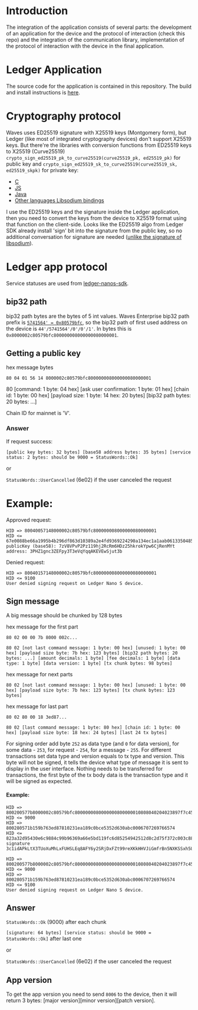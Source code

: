 # Introduction

The integration of the application consists of several parts: the development of an application for the device and the protocol of interaction (check this repo) and the integration of the communication library, implementation of the protocol of interaction with the device in the final application.

# Ledger Application

The source code for the application is contained in this repository. The build and install instructions is [here](https://github.com/waves-enterprise/nano-rapp-west#building).

# Cryptography protocol

Waves uses ED25519 signature with X25519 keys (Montgomery form), but Ledger (like most of integrated cryptography devices) don't support X25519 keys. But there're the libraries with conversion functions from ED25519 keys to X25519 (Curve25519) `crypto_sign_ed25519_pk_to_curve25519(curve25519_pk, ed25519_pk)` for public key and
`crypto_sign_ed25519_sk_to_curve25519(curve25519_sk, ed25519_skpk)` for private key:

* [C](https://download.libsodium.org/doc/advanced/ed25519-curve25519.html)
* [JS](https://github.com/dchest/ed2curve-js)
* [Java](https://github.com/muquit/libsodium-jna) 
* [Other languages Libsodium bindings](https://download.libsodium.org/doc/bindings_for_other_languages/)

I use the ED25519 keys and the signature inside the Ledger application, then you need to convert the keys from the device to X25519 format using that function on the client-side. Looks like the ED25519 algo from Ledger SDK already install 'sign' bit into the signature from the public key, so no additional conversation for signature are needed ([unlike the signature of libsodium](https://gist.github.com/Tolsi/d64fcb09db4ead75e5eeeab445284c93)).

# Ledger app protocol

Service statuses are used from [ledger-nanos-sdk](https://github.com/LedgerHQ/ledger-nanos-sdk/blob/master/src/io.rs#L12-L20).

## bip32 path

bip32 path bytes are the bytes of 5 int values. Waves Enterprise bip32 path prefix is [`5741564' = 0x80579bfc`](https://github.com/satoshilabs/slips/blob/master/slip-0044.md), so the bip32 path of first used address on the device is `44'/5741564'/0'/0'/1'`. In bytes this is `0x8000002c80579bfc800000008000000080000001`.

## Getting a public key

hex message bytes

`80 04 01 56 14 8000002c80579bfc800000008000000080000001`

80 [command: 1 byte: 04 hex] [ask user confirmation: 1 byte: 01 hex] [chain id: 1 byte: 00 hex] [payload size: 1 byte: 14 hex: 20 bytes] [bip32 path bytes: 20 bytes: ...]

Chain ID for mainnet is 'V'.

### Answer

If request success:

`[public key bytes: 32 bytes] [base58 address bytes: 35 bytes] [service status: 2 bytes: should be 9000 = StatusWords::Ok]`

or

`StatusWords::UserCancelled` (6e02) if the user canceled the request

# Example:

Approved request:
```
HID => 80040057148000002c80579bfc800000008000000080000001
HID <= 67e0088be66a1995b4b296df863d10389a2e4fd9369224290a134ec1a1aab0613350485a31676e63335a45467079335433655671597171414b45564577536a757433629000
publicKey (base58): 7zV8VPvP2Pz119hj2RcRm6HDz25hkrokYpw6CjRenMYt
address: 3PHZ1gnc3ZEFpy3T3eVqYqqAKEVEwSjut3b
```

Denied request:
```
HID => 80040157148000002c80579bfc800000008000000080000001
HID <= 9100
User denied signing request on Ledger Nano S device.
```

## Sign message

A big message should be chunked by 128 bytes

hex message for the first part

`80 02 00 00 7b 8000 002c...`

`80 02 [not last command message: 1 byte: 00 hex] [unused: 1 byte: 00 hex] [payload size byte: 7b hex: 123 bytes] [bip32 path bytes: 20 bytes: ...] [amount decimals: 1 byte] [fee decimals: 1 byte] [data type: 1 byte] [data version: 1 byte] [tx chunk bytes: 98 bytes]`

hex message for next parts

`80 02 [not last command message: 1 byte: 00 hex] [unused: 1 byte: 00 hex] [payload size byte: 7b hex: 123 bytes] [tx chunk bytes: 123 bytes]`

hex message for last part

`80 02 80 00 18 3ed87...`

`80 02 [last command message: 1 byte: 80 hex] [chain id: 1 byte: 00 hex] [payload size byte: 18 hex: 24 bytes] [last 24 tx bytes]`

For signing order add byte `252` as data type (and `0` for data version), for some data - `253`, for request - `254`, for a message - `255`. For different transactions set data type and version equals to tx type and version. This byte will not be signed, it tells the device what type of message it is sent to display in the user interface. Nothing needs to be transferred for transactions, the first byte of the tx body data is the transaction type and it will be signed as expected.

#### Example:

```
HID => 800200577b8000002c80579bfc8000000080000000800000010808040204023897f7c45e11ef1e2ef9a6d70f378053c6a0e0a7b2f4cbb8d7eecebd585d237e0181121cb46877fbc5c8059919e2a9cf03dcf2fbb112020ec38b7d868b7dd742810000000163692c9e25000000000000000100000000000186a00157da1ca8737e
HID <= 9000
HID => 800280571b159b763ed87810231ea189c0bce5352d630abc0006707269766574
HID <= 823a32d95430e6c9884c99b96369a66e5bd119fc6d85254942512d8c2d75f372c003c888e773c8996a41ce6b209a270366ca80d9d1fb389340a5ee7abd940d0a9000
signature 3c1idAPkLtX3TUoXuMhLxFUHSLEq8AFY6y2SRjDxFZt99reXKkHHVJiGmfrBn5NXKSSxh5Ux1k7UHP3nS826qx3j
```

```
HID => 800200577b8000002c80579bfc8000000080000000800000010808040204023897f7c45e11ef1e2ef9a6d70f378053c6a0e0a7b2f4cbb8d7eecebd585d237e0181121cb46877fbc5c8059919e2a9cf03dcf2fbb112020ec38b7d868b7dd742810000000163692c9e25000000000000000100000000000186a00157da1ca8737e
HID <= 9000
HID => 800280571b159b763ed87810231ea189c0bce5352d630abc0006707269766574
HID <= 9100
User denied signing request on Ledger Nano S device.
```

## Answer

`StatusWords::Ok` (9000) after each chunk

`[signature: 64 bytes] [service status: should be 9000 = StatusWords::Ok]` after last one

or

`StatusWords::UserCancelled` (6e02) if the user canceled the request

## App version

To get the app version you need to send `8006` to the device, then it will return 3 bytes: [major version][minor version][patch version].
